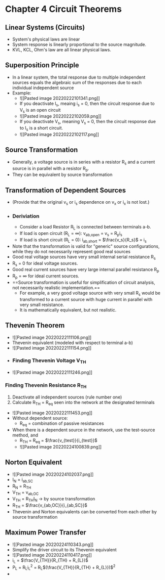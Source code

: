 # Chapter 4 Circuit Theorems
## Linear Systems (Circuits)
- System's physical laws are linear
- System response is linearly proportional to the source magnitude.
- KVL, KCL, Ohm's law are all linear physical laws.
## Superposition Principle
- In a linear system, the total response due to multiple independent sources equals the algebraic sum of the responses due to each individual independent source
-  Example:
	- ![[Pasted image 20220222101341.png]]
	- If you deactivate I<sub>s</sub>, meaing i<sub>s</sub> = 0, then the circuit response due to V<sub>s</sub> is an open circuit 
	- ![[Pasted image 20220222102059.png]]
	- If you deactivate V<sub>s</sub>, meaning V<sub>s</sub> = 0, then the circuit response due to I<sub>s</sub> is a short circuit.
	- ![[Pasted image 20220222102117.png]]
## Source Transformation
- Generally, a voltage source is in series with a resistor R<sub>s</sub> and a current source is in parallel with a resistor R<sub>p</sub>. 
- They can be equivalent by source transformation
## Transformation of Dependent Sources
- (Provide that the original v<sub>s</sub> or i<sub>s</sub> dependence on v<sub>x</sub> or i<sub>x</sub> is not lost.)
- ### Deriviation
	- Consider a load Resistor R<sub>L</sub> is connected between terminals a-b.
	- If load is open circuit (R<sub>L</sub> = $\infty$): v<sub>ab,open</sub> = v<sub>s</sub> = R<sub>p</sub>i<sub>s</sub>
	- If load is short circuit (R<sub>L</sub> = 0): i<sub>ab,short</sub> = $\frac{v_s}{R_s}$ = i<sub>s</sub>
- Note that the transformation is valid for "generic" source configurations, while they do not necessarily represent good real sources
- Good real voltage sources have very small internal serial resistance R<sub>s</sub>
- R<sub>s</sub> = 0 for ideal voltage sources.
- Good real current sources have very large internal parallel resistance R<sub>p</sub>
- R<sub>p</sub> = $\infty$ for ideal current sources.
- ==Source transformation is useful for simplification of circuit analysis, not necessarily realistic implementation.==
	- For example, a very good voltage source with very small R<sub>s</sub> would be transformed to a current source with huge current in parallel with very small resistance.
	- It is mathematically equivalent, but not realistic.
## Thevenin Theorem
- ![[Pasted image 20220222111106.png]]
- Thevenin equivalent (modeled with respect to terminal a-b)
- ![[Pasted image 20220222111154.png]]
- ### Finding Thevenin Voltage V<sub>TH</sub>
- ![[Pasted image 20220222111246.png]]
### Finding Thevenin Resistance R<sub>TH</sub>
1. Deactivate all independent sources (rule number one)
2. Calculate R<sub>TH</sub> = R<sub>eq</sub> seen into the network at the designated terminals
- ![[Pasted image 20220222111453.png]]
- Without dependent source:
	- R<sub>eq</sub> = combination of passive resistances
- When there is a dependent source in the network, use the test-source method, and
	- R<sub>TH</sub> = R<sub>eq</sub> = $\frac{v_{test}}{i_{test}}$
	- ![[Pasted image 20220224100839.png]]
## Norton Equivalent
- ![[Pasted image 20220224102037.png]]
- I<sub>N</sub> = i<sub>ab,SC</sub>
- R<sub>N</sub> = R<sub>TH</sub>
- V<sub>TH</sub> = v<sub>ab,OC</sub>
- V<sub>TH</sub> = R<sub>TH</sub>I<sub>N</sub> -> by source transformation
- R<sub>TH</sub> = $\frac{v_{ab,OC}}{i_{ab,SC}}$
- Thevenin and Norton equivalents can be converted from each other by source transformation
## Maximum Power Transfer
- ![[Pasted image 20220224110343.png]]
- Simplify the driver circuit to its Thevenin equivalent
- ![[Pasted image 20220224110417.png]]
- i<sub>L</sub> = $\frac{V_{TH}}{R_{TH} + R_{L}}$
- P<sub>L</sub> = R<sub>L</sub>i<sub>L</sub><sup>2</sup> = R<sub>L</sub>$(\frac{V_{TH}}{R_{TH} + R_{L}})$<sup>2</sup>
- 